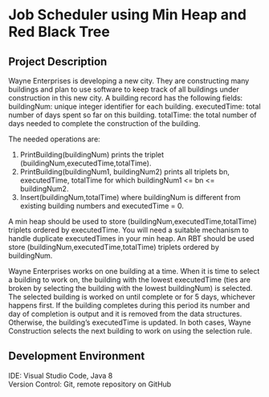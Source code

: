 # **Job Scheduler using Min Heap and Red Black Tree**

## **Project Description**

Wayne Enterprises is developing a new city. They are constructing many buildings and plan to use software to keep track of all buildings under construction in this new city. A building record has the following fields:
buildingNum: unique integer identifier for each building.
executedTime: total number of days spent so far on this building.
totalTime: the total number of days needed to complete the construction of the building.

The needed operations are:

1. PrintBuilding(buildingNum) prints the triplet (buildingNum,executedTime,totalTime).
2. PrintBuilding(buildingNum1, buildingNum2) prints all triplets bn, executedTime, totalTime for which buildingNum1 <= bn <= buildingNum2.
3. Insert(buildingNum,totalTime) where buildingNum is different from existing building numbers and executedTime = 0.

A min heap should be used to store (buildingNum,executedTime,totalTime) triplets ordered by executedTime. You will need a suitable mechanism to handle duplicate executedTimes in your min heap. An RBT should be used store (buildingNum,executedTime,totalTime) triplets ordered by buildingNum.

Wayne Enterprises works on one building at a time. When it is time to select a building to work on, the building with the lowest executedTime (ties are broken by selecting the building with the lowest buildingNum) is selected. The selected building is worked on until complete or for 5 days, whichever happens first. If the building completes during this period its number and day of completion is output and it is removed from the data structures. Otherwise, the building’s executedTime is updated. In both cases, Wayne Construction selects the next building to work on using the selection rule.

## Development Environment

IDE: Visual Studio Code, Java 8  
Version Control: Git, remote repository on GitHub
